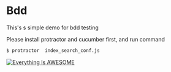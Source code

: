 # Bdd

This's s simple demo for bdd testing 

Please install protractor and cucumber first, and run command

```bash
$ protractor  index_search_conf.js
```

[![Everything Is AWESOME](http://i.imgur.com/Ot5DWAW.png)](https://drive.google.com/file/d/0B7KYAXyiE4OYS09tQVdIbXd1S0E/view?usp=sharing "Everything Is AWESOME")
